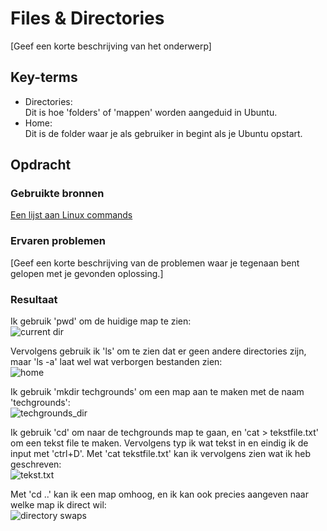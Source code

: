 # Files & Directories
[Geef een korte beschrijving van het onderwerp]

## Key-terms
- Directories:  
Dit is hoe 'folders' of 'mappen' worden aangeduid in Ubuntu.
- Home:  
Dit is de folder waar je als gebruiker in begint als je Ubuntu opstart.

## Opdracht
### Gebruikte bronnen
[Een lijst aan Linux commands](https://www.hostinger.com/tutorials/linux-commands)

### Ervaren problemen
[Geef een korte beschrijving van de problemen waar je tegenaan bent gelopen met je gevonden oplossing.]

### Resultaat
Ik gebruik 'pwd' om de huidige map te zien:  
![current dir](https://github.com/techgrounds/techgrounds-Mynamewastakenwastaken/blob/main/00_includes/Linux_pics/2/current_dir.png?raw=true)

Vervolgens gebruik ik 'ls' om te zien dat er geen andere directories zijn, maar 'ls -a' laat wel wat verborgen bestanden zien:  
![home](https://github.com/techgrounds/techgrounds-Mynamewastakenwastaken/blob/main/00_includes/Linux_pics/2/home_dirs.png?raw=true)

Ik gebruik 'mkdir techgrounds' om een map aan te maken met de naam 'techgrounds':  
![techgrounds_dir](https://github.com/techgrounds/techgrounds-Mynamewastakenwastaken/blob/main/00_includes/Linux_pics/2/techgrounds_dir.png?raw=true)

Ik gebruik 'cd' om naar de techgrounds map te gaan, en 'cat > tekstfile.txt' om een tekst file te maken. Vervolgens typ ik wat tekst in en eindig ik de input met 'ctrl+D'. Met 'cat tekstfile.txt' kan ik vervolgens zien wat ik heb geschreven:  
![tekst.txt](https://github.com/techgrounds/techgrounds-Mynamewastakenwastaken/blob/main/00_includes/Linux_pics/2/tekst.png?raw=true)

Met 'cd ..' kan ik een map omhoog, en ik kan ook precies aangeven naar welke map ik direct wil:  
![directory swaps](https://github.com/techgrounds/techgrounds-Mynamewastakenwastaken/blob/main/00_includes/Linux_pics/2/directoweeeees.png?raw=true)
